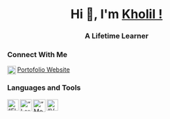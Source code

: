 <h1 align="center"> Hi 👋, I'm <a href="https://kholilrnm.vercel.app/">Kholil !</a></h1>
<h3 align="center">A Lifetime Learner</h3>

### Connect With Me 
<img align="left" alt="portofolio" width="20px" src="https://kholilrnm.vercel.app/favicon.png" /><a href="https://kholilrnm.vercel.app/">Portofolio Website</a>

### Languages and Tools
<img align="left" alt=“Flutter” width="26px" src="https://www.vectorlogo.zone/logos/flutterio/flutterio-icon.svg" />
<img align="left" alt=“Laravel” width="27px" src="https://www.vectorlogo.zone/logos/laravel/laravel-icon.svg" />
<img align="left" alt=“MongoDB” width="29px" src="https://www.vectorlogo.zone/logos/mongodb/mongodb-icon.svg" />
<img align="left" alt=“VsCode” width="26px" src="https://www.vectorlogo.zone/logos/visualstudio_code/visualstudio_code-icon.svg" />

<!-- 12345 -->

